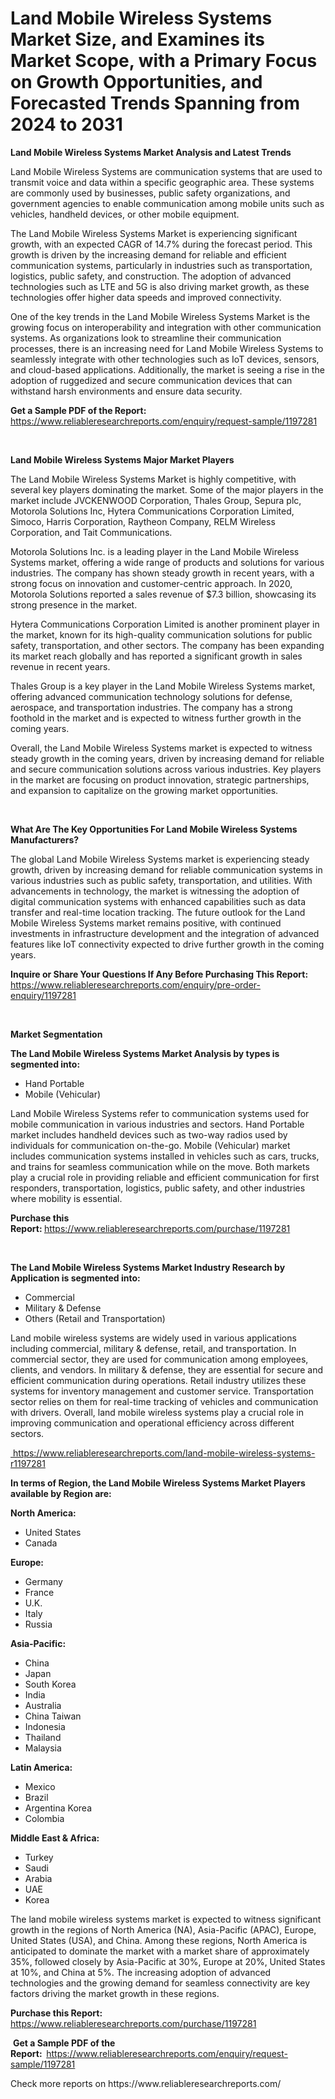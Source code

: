<p><h1>Land Mobile Wireless Systems Market Size, and Examines its Market Scope, with a Primary Focus on Growth Opportunities, and Forecasted Trends Spanning from 2024 to 2031</h1></p><p><strong>Land Mobile Wireless Systems Market Analysis and Latest Trends</strong></p>
<p><p>Land Mobile Wireless Systems are communication systems that are used to transmit voice and data within a specific geographic area. These systems are commonly used by businesses, public safety organizations, and government agencies to enable communication among mobile units such as vehicles, handheld devices, or other mobile equipment.</p><p>The Land Mobile Wireless Systems Market is experiencing significant growth, with an expected CAGR of 14.7% during the forecast period. This growth is driven by the increasing demand for reliable and efficient communication systems, particularly in industries such as transportation, logistics, public safety, and construction. The adoption of advanced technologies such as LTE and 5G is also driving market growth, as these technologies offer higher data speeds and improved connectivity.</p><p>One of the key trends in the Land Mobile Wireless Systems Market is the growing focus on interoperability and integration with other communication systems. As organizations look to streamline their communication processes, there is an increasing need for Land Mobile Wireless Systems to seamlessly integrate with other technologies such as IoT devices, sensors, and cloud-based applications. Additionally, the market is seeing a rise in the adoption of ruggedized and secure communication devices that can withstand harsh environments and ensure data security.</p></p>
<p><strong>Get a Sample PDF of the Report:&nbsp;</strong> <a href="https://www.reliableresearchreports.com/enquiry/request-sample/1197281">https://www.reliableresearchreports.com/enquiry/request-sample/1197281</a></p>
<p>&nbsp;</p>
<p><strong>Land Mobile Wireless Systems Major Market Players</strong></p>
<p><p>The Land Mobile Wireless Systems Market is highly competitive, with several key players dominating the market. Some of the major players in the market include JVCKENWOOD Corporation, Thales Group, Sepura plc, Motorola Solutions Inc, Hytera Communications Corporation Limited, Simoco, Harris Corporation, Raytheon Company, RELM Wireless Corporation, and Tait Communications.</p><p>Motorola Solutions Inc. is a leading player in the Land Mobile Wireless Systems market, offering a wide range of products and solutions for various industries. The company has shown steady growth in recent years, with a strong focus on innovation and customer-centric approach. In 2020, Motorola Solutions reported a sales revenue of $7.3 billion, showcasing its strong presence in the market.</p><p>Hytera Communications Corporation Limited is another prominent player in the market, known for its high-quality communication solutions for public safety, transportation, and other sectors. The company has been expanding its market reach globally and has reported a significant growth in sales revenue in recent years.</p><p>Thales Group is a key player in the Land Mobile Wireless Systems market, offering advanced communication technology solutions for defense, aerospace, and transportation industries. The company has a strong foothold in the market and is expected to witness further growth in the coming years.</p><p>Overall, the Land Mobile Wireless Systems market is expected to witness steady growth in the coming years, driven by increasing demand for reliable and secure communication solutions across various industries. Key players in the market are focusing on product innovation, strategic partnerships, and expansion to capitalize on the growing market opportunities.</p></p>
<p>&nbsp;</p>
<p><strong>What Are The Key Opportunities For Land Mobile Wireless Systems Manufacturers?</strong></p>
<p><p>The global Land Mobile Wireless Systems market is experiencing steady growth, driven by increasing demand for reliable communication systems in various industries such as public safety, transportation, and utilities. With advancements in technology, the market is witnessing the adoption of digital communication systems with enhanced capabilities such as data transfer and real-time location tracking. The future outlook for the Land Mobile Wireless Systems market remains positive, with continued investments in infrastructure development and the integration of advanced features like IoT connectivity expected to drive further growth in the coming years.</p></p>
<p><strong>Inquire or Share Your Questions If Any Before Purchasing This Report:</strong> <a href="https://www.reliableresearchreports.com/enquiry/pre-order-enquiry/1197281">https://www.reliableresearchreports.com/enquiry/pre-order-enquiry/1197281</a></p>
<p>&nbsp;</p>
<p><strong>Market Segmentation</strong></p>
<p><strong>The Land Mobile Wireless Systems Market Analysis by types is segmented into:</strong></p>
<p><ul><li>Hand Portable</li><li>Mobile (Vehicular)</li></ul></p>
<p><p>Land Mobile Wireless Systems refer to communication systems used for mobile communication in various industries and sectors. Hand Portable market includes handheld devices such as two-way radios used by individuals for communication on-the-go. Mobile (Vehicular) market includes communication systems installed in vehicles such as cars, trucks, and trains for seamless communication while on the move. Both markets play a crucial role in providing reliable and efficient communication for first responders, transportation, logistics, public safety, and other industries where mobility is essential.</p></p>
<p><strong>Purchase this Report:&nbsp;</strong><a href="https://www.reliableresearchreports.com/purchase/1197281">https://www.reliableresearchreports.com/purchase/1197281</a></p>
<p>&nbsp;</p>
<p><strong>The Land Mobile Wireless Systems Market Industry Research by Application is segmented into:</strong></p>
<p><ul><li>Commercial</li><li>Military & Defense</li><li>Others (Retail and Transportation)</li></ul></p>
<p><p>Land mobile wireless systems are widely used in various applications including commercial, military & defense, retail, and transportation. In commercial sector, they are used for communication among employees, clients, and vendors. In military & defense, they are essential for secure and efficient communication during operations. Retail industry utilizes these systems for inventory management and customer service. Transportation sector relies on them for real-time tracking of vehicles and communication with drivers. Overall, land mobile wireless systems play a crucial role in improving communication and operational efficiency across different sectors.</p></p>
<p><a href="https://www.reliableresearchreports.com/land-mobile-wireless-systems-r1197281">&nbsp;https://www.reliableresearchreports.com/land-mobile-wireless-systems-r1197281</a></p>
<p><strong>In terms of Region, the Land Mobile Wireless Systems Market Players available by Region are:</strong></p>
<p>
    <p> <strong> North America: </strong>
        <ul>
            <li>United States</li>
            <li>Canada</li>
        </ul>
        </p> 
    <p> <strong> Europe: </strong>
        <ul>
            <li>Germany</li>
            <li>France</li>
            <li>U.K.</li>
            <li>Italy</li>
            <li>Russia</li>
        </ul>
        </p> 
    <p> <strong> Asia-Pacific: </strong>
        <ul>
            <li>China</li>
            <li>Japan</li>
            <li>South Korea</li>
            <li>India</li>
            <li>Australia</li>
            <li>China Taiwan</li>
            <li>Indonesia</li>
            <li>Thailand</li>
            <li>Malaysia</li>
        </ul>
        </p> 
    <p> <strong> Latin America: </strong>
        <ul>
            <li>Mexico</li>
            <li>Brazil</li>
            <li>Argentina Korea</li>
            <li>Colombia</li>
        </ul>
        </p> 
    <p> <strong> Middle East & Africa: </strong>
        <ul>
            <li>Turkey</li>
            <li>Saudi</li>
            <li>Arabia</li>
            <li>UAE</li>
            <li>Korea</li>
        </ul>
    </p>
    </p>
<p><p>The land mobile wireless systems market is expected to witness significant growth in the regions of North America (NA), Asia-Pacific (APAC), Europe, United States (USA), and China. Among these regions, North America is anticipated to dominate the market with a market share of approximately 35%, followed closely by Asia-Pacific at 30%, Europe at 20%, United States at 10%, and China at 5%. The increasing adoption of advanced technologies and the growing demand for seamless connectivity are key factors driving the market growth in these regions.</p></p>
<p><strong>Purchase this Report: </strong><a href="https://www.reliableresearchreports.com/purchase/1197281">https://www.reliableresearchreports.com/purchase/1197281</a></p>
<p>&nbsp;<strong>Get a Sample PDF of the Report:&nbsp;&nbsp;</strong><a href="https://www.reliableresearchreports.com/enquiry/request-sample/1197281">https://www.reliableresearchreports.com/enquiry/request-sample/1197281</a></p>
<p><strong></strong></p>
<p>Check more reports on https://www.reliableresearchreports.com/</p>